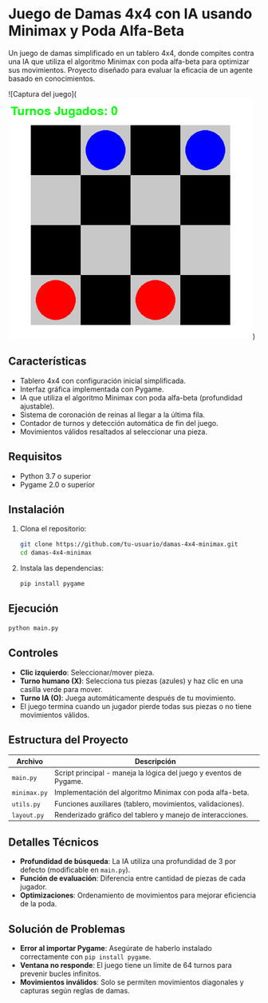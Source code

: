 # Juego de Damas 4x4 con IA usando Minimax y Poda Alfa-Beta

Un juego de damas simplificado en un tablero 4x4, donde compites contra una IA que utiliza el algoritmo Minimax con poda alfa-beta para optimizar sus movimientos. Proyecto diseñado para evaluar la eficacia de un agente basado en conocimientos.

![Captura del juego](![alt text](image.png))

## Características
- Tablero 4x4 con configuración inicial simplificada.
- Interfaz gráfica implementada con Pygame.
- IA que utiliza el algoritmo Minimax con poda alfa-beta (profundidad ajustable).
- Sistema de coronación de reinas al llegar a la última fila.
- Contador de turnos y detección automática de fin del juego.
- Movimientos válidos resaltados al seleccionar una pieza.

## Requisitos
- Python 3.7 o superior
- Pygame 2.0 o superior

## Instalación
1. Clona el repositorio:
   ```bash
   git clone https://github.com/tu-usuario/damas-4x4-minimax.git
   cd damas-4x4-minimax
   ```

2. Instala las dependencias:
   ```bash
   pip install pygame
   ```

## Ejecución
```bash
python main.py
```

## Controles
- **Clic izquierdo**: Seleccionar/mover pieza.
- **Turno humano (X)**: Selecciona tus piezas (azules) y haz clic en una casilla verde para mover.
- **Turno IA (O)**: Juega automáticamente después de tu movimiento.
- El juego termina cuando un jugador pierde todas sus piezas o no tiene movimientos válidos.

## Estructura del Proyecto
| Archivo      | Descripción                                                                 |
|--------------|-----------------------------------------------------------------------------|
| `main.py`    | Script principal - maneja la lógica del juego y eventos de Pygame.         |
| `minimax.py` | Implementación del algoritmo Minimax con poda alfa-beta.                   |
| `utils.py`   | Funciones auxiliares (tablero, movimientos, validaciones).                 |
| `layout.py`  | Renderizado gráfico del tablero y manejo de interacciones.                 |

## Detalles Técnicos
- **Profundidad de búsqueda**: La IA utiliza una profundidad de 3 por defecto (modificable en `main.py`).
- **Función de evaluación**: Diferencia entre cantidad de piezas de cada jugador.
- **Optimizaciones**: Ordenamiento de movimientos para mejorar eficiencia de la poda.

## Solución de Problemas
- **Error al importar Pygame**: Asegúrate de haberlo instalado correctamente con `pip install pygame`.
- **Ventana no responde**: El juego tiene un límite de 64 turnos para prevenir bucles infinitos.
- **Movimientos inválidos**: Solo se permiten movimientos diagonales y capturas según reglas de damas.